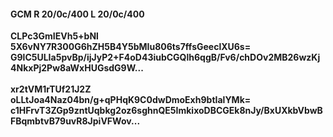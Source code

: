 #### GCM R 20/0c/400 L 20/0c/400
**CLPc3GmIEVh5+bNl**<br/>**5X6vNY7R300G6hZH5B4Y5bMIu806ts7ffsGeeclXU6s=**<br/>**G9lC5ULIa5pvBp/ijJyP2+F4oD43iubCGQlh6qgB/Fv6/chDOv2MB26wzKj4NkxPj2Pw8aWxHUGsdG9W...**<br/><br/>
**xr2tVM1rTUf21J2Z**<br/>**oLLtJoa4Naz04bn/g+qPHqK9C0dwDmoExh9btIalYMk=**<br/>**c1HFrvT3ZGp9zntUqbkg2oz6sghnQE5ImkixoDBCGEk8nJy/BxUXkbVbwBFBqmbtvB79uvR8JpiVFWov...**